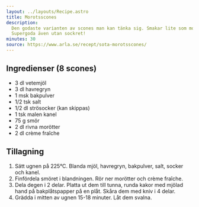 ```yaml
---
layout: ../layouts/Recipe.astro
title: Morotsscones
description:
  Den godaste varianten av scones man kan tänka sig. Smakar lite som morotskaka.
  Supergoda även utan sockret!
minutes: 30
source: https://www.arla.se/recept/sota-morotsscones/
---
```


## Ingredienser (8 scones)

- 3 dl vetemjöl
- 3 dl havregryn
- 1 msk bakpulver
- 1/2 tsk salt
- 1/2 dl strösocker (kan skippas)
- 1 tsk malen kanel
- 75 g smör
- 2 dl rivna morötter
- 2 dl crème fraîche

## Tillagning

1. Sätt ugnen på 225°C. Blanda mjöl, havregryn, bakpulver, salt, socker och
   kanel.
1. Finfördela smöret i blandningen. Rör ner morötter och crème fraîche.
1. Dela degen i 2 delar. Platta ut dem till tunna, runda kakor med mjölad hand
   på bakplåtspapper på en plåt. Skåra dem med kniv i 4 delar.
1. Grädda i mitten av ugnen 15-18 minuter. Låt dem svalna.
